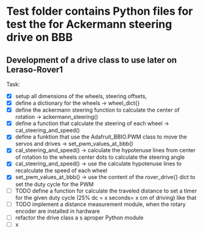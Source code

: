 # Test folder contains Python files for test the for Ackermann steering drive on BBB

## Development of a drive class to use later on Leraso-Rover1

Task:

- [x] setup all dimensions of the wheels, steering offsets,
- [x] define a dictionary for the wheels -> wheel_dict{} 
- [x] define the ackermann steering function to calculate the center of rotation -> ackermann_steering()
- [x] define a function that calculate the steering of each wheel -> cal_steering_and_speed()
- [x] define a funktion that use the Adafruit_BBIO.PWM class to move the servos and drives -> set_pwm_values_at_bbb()
- [x] cal_steering_and_speed() -> calculate the hypotenuse lines from center of rotation to the wheels center dots to calculate the steering angle
- [x] cal_steering_and_speed() -> use the calculate hypotenuse lines to recalculate the speed of each wheel
- [x] set_pwm_values_at_bbb() -> use the content of the rover_drive{} dict to set the duty cycle for the PWM
- [ ] TODO define a function for calculate the traveled distance to set a timer for the given duty cycle (25% dc = x seconds= x cm of driving) like that
- [ ] TODO implement a distance measurement module, when the rotary encoder are installed in hardware
- [ ] refactor the drive class a s aproper Python module
- [ ] x
